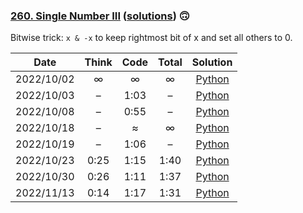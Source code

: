 ### [260. Single Number III](https://leetcode.com/problems/single-number-iii/) ([solutions](https://github.com/jxcrw/pazuru/blob/main/leetcode/260.%20Single%20Number%20III)) 🙃
Bitwise trick: `x & -x` to keep rightmost bit of x and set all others to 0.

|    Date    | Think | Code | Total |                                                             Solution                                                             |
|:----------:|:-----:|:----:|:-----:|:--------------------------------------------------------------------------------------------------------------------------------:|
| 2022/10/02 |   ∞   |  ∞   |   ∞   |      [Python](https://github.com/jxcrw/pazuru/blob/main/leetcode/260.%20Single%20Number%20III/single_number_iii.py)       |
| 2022/10/03 |   –   | 1:03 |   –   | [Python](https://github.com/jxcrw/pazuru/blob/main/leetcode/260.%20Single%20Number%20III/single_number_iii_2022-10-03.py) |
| 2022/10/08 |   –   | 0:55 |   –   | [Python](https://github.com/jxcrw/pazuru/blob/main/leetcode/260.%20Single%20Number%20III/single_number_iii_2022-10-08.py) |
| 2022/10/18 |   –   |  ≈   |   ∞   | [Python](https://github.com/jxcrw/pazuru/blob/main/leetcode/260.%20Single%20Number%20III/single_number_iii_2022-10-18.py) |
| 2022/10/19 |   –   | 1:06 |   –   | [Python](https://github.com/jxcrw/pazuru/blob/main/leetcode/260.%20Single%20Number%20III/single_number_iii_2022-10-19.py) |
| 2022/10/23 | 0:25  | 1:15 | 1:40  | [Python](https://github.com/jxcrw/pazuru/blob/main/leetcode/260.%20Single%20Number%20III/single_number_iii_2022-10-23.py) |
| 2022/10/30 | 0:26  | 1:11 | 1:37  | [Python](https://github.com/jxcrw/pazuru/blob/main/leetcode/260.%20Single%20Number%20III/single_number_iii_2022-10-30.py) |
| 2022/11/13 | 0:14  | 1:17 | 1:31  | [Python](https://github.com/jxcrw/pazuru/blob/main/leetcode/260.%20Single%20Number%20III/single_number_iii_2022-11-13.py) |
